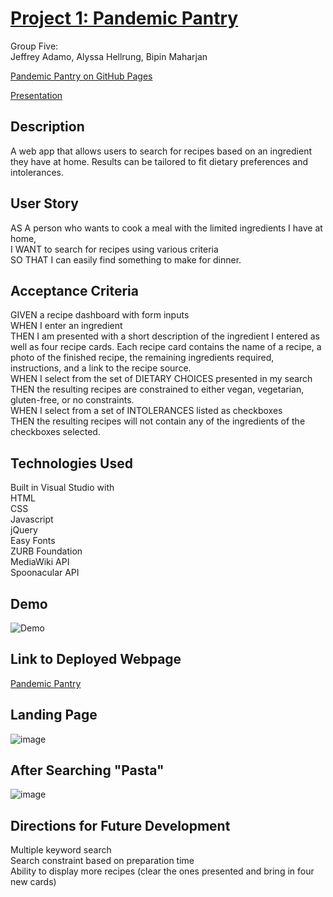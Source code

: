 # [Project 1: Pandemic Pantry](https://jeffreyadamo.github.io/GroupProject1-PandemicPantry/)

Group Five:  
Jeffrey Adamo, Alyssa Hellrung, Bipin Maharjan 

[Pandemic Pantry on GitHub Pages](https://jeffreyadamo.github.io/PandemicPantry/) 

[Presentation](https://docs.google.com/presentation/d/1uZGWMkWw4LRaYCs_ZFH-1DoOv6nIrZULHUeKNFdu0i8/edit#slide=id.g29f43f0a72_0_15)

## Description

A web app that allows users to search for recipes based on an ingredient they have at home. Results can be tailored to fit dietary preferences and intolerances. 

## User Story

AS A person who wants to cook a meal with the limited ingredients I have at home,  
I WANT to search for recipes using various criteria  
SO THAT I can easily find something to make for dinner.
 
## Acceptance Criteria
GIVEN a recipe dashboard with form inputs  
WHEN I enter an ingredient  
THEN I am presented with a short description of the ingredient I entered as well as four recipe cards. Each recipe card contains the name of a recipe, a photo of the finished recipe, the remaining ingredients required, instructions, and a link to the recipe source.  
WHEN I select from the set of DIETARY CHOICES presented in my search  
THEN the resulting recipes are constrained to either vegan, vegetarian, gluten-free, or no constraints.  
WHEN I select from a set of INTOLERANCES listed as checkboxes  
THEN the resulting recipes will not contain any of the ingredients of the checkboxes selected.

## Technologies Used
Built in Visual Studio with  
HTML  
CSS  
Javascript  
jQuery  
Easy Fonts  
ZURB Foundation  
MediaWiki API  
Spoonacular API

## Demo
![Demo](./Assets/pandemicPantry.gif)

## Link to Deployed Webpage
[Pandemic Pantry](https://jeffreyadamo.github.io/GroupProject1-PandemicPantry/)

## Landing Page
![image](https://user-images.githubusercontent.com/57811605/79628786-06f2aa00-80f9-11ea-82fe-1c807108d6f2.png)

## After Searching "Pasta"
![image](https://user-images.githubusercontent.com/57811605/79628762-c5fa9580-80f8-11ea-8ccd-c70c13897287.png)

## Directions for Future Development
Multiple keyword search  
Search constraint based on preparation time  
Ability to display more recipes (clear the ones presented and bring in four new cards)
